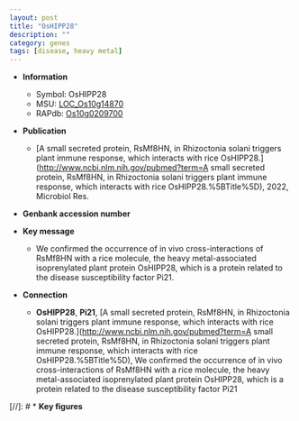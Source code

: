 ```yaml
---
layout: post
title: "OsHIPP28"
description: ""
category: genes
tags: [disease, heavy metal]
---
```


* **Information**  
    + Symbol: OsHIPP28  
    + MSU: [LOC_Os10g14870](http://rice.uga.edu/cgi-bin/ORF_infopage.cgi?orf=LOC_Os10g14870)  
    + RAPdb: [Os10g0209700](http://rapdb.dna.affrc.go.jp/viewer/gbrowse_details/irgsp1?name=Os10g0209700)  

* **Publication**  
    + [A small secreted protein, RsMf8HN, in Rhizoctonia solani triggers plant immune response, which interacts with rice OsHIPP28.](http://www.ncbi.nlm.nih.gov/pubmed?term=A small secreted protein, RsMf8HN, in Rhizoctonia solani triggers plant immune response, which interacts with rice OsHIPP28.%5BTitle%5D), 2022, Microbiol Res.

* **Genbank accession number**  

* **Key message**  
    + We confirmed the occurrence of in vivo cross-interactions of RsMf8HN with a rice molecule, the heavy metal-associated isoprenylated plant protein OsHIPP28, which is a protein related to the disease susceptibility factor Pi21.

* **Connection**  
    + __OsHIPP28__, __Pi21__, [A small secreted protein, RsMf8HN, in Rhizoctonia solani triggers plant immune response, which interacts with rice OsHIPP28.](http://www.ncbi.nlm.nih.gov/pubmed?term=A small secreted protein, RsMf8HN, in Rhizoctonia solani triggers plant immune response, which interacts with rice OsHIPP28.%5BTitle%5D),  We confirmed the occurrence of in vivo cross-interactions of RsMf8HN with a rice molecule, the heavy metal-associated isoprenylated plant protein OsHIPP28, which is a protein related to the disease susceptibility factor Pi21

[//]: # * **Key figures**  



